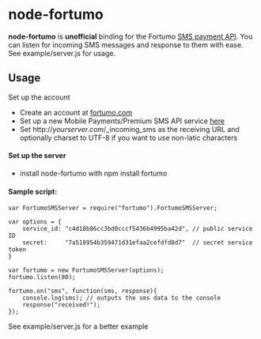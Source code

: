 node-fortumo
============

**node-fortumo** is **unofficial** binding for the Fortumo [SMS payment API](http://fortumo.ee/api/start). You can listen for incoming SMS messages and response to them with ease. See example/server.js for usage.

Usage
-----

Set up the account

  - Create an account at [fortumo.com](http://fortumo.com)
  - Set up a new Mobile Payments/Premium SMS API service [here](http://fortumo.ee/api/start)
  - Set http://*yourserver.com*/_incoming_sms as the receiving URL and optionally charset to UTF-8 if you want to use non-latic characters
  
#### Set up the server

  - install node-fortumo with
        npm install fortumo

#### Sample script:

    var FortumoSMSServer = require("fortumo").FortumoSMSServer;

    var options = {
        service_id: "c4d18b86cc3bd0cccf5436b4995ba42d", // public service ID
        secret:     "7a518954b359471d31efaa2cefdfd8d7"  // secret service token
    }
    
    var fortumo = new FortumoSMSServer(options);
    fortumo.listen(80);
    
    fortumo.on("sms", function(sms, response){
        console.log(sms); // outputs the sms data to the console
        response("received!");
    });

See example/server.js for a better example
